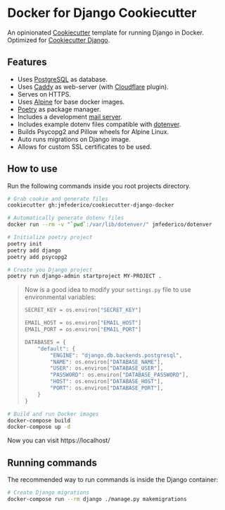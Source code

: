 # Docker for Django Cookiecutter

An opinionated [Cookiecutter](https://github.com/audreyr/cookiecutter) template for
running Django in Docker. Optimized for [Cookiecutter Django](https://github.com/jmfederico/cookiecutter-django).

## Features

* Uses [PostgreSQL](https://postgresql.org) as database.
* Uses [Caddy](https://caddyserver.com) as web-server (with
[Cloudflare](https://caddyserver.com/docs/tls.dns.cloudflare) plugin).
* Serves on HTTPS.
* Uses [Alpine](https://alpinelinux.org) for base docker images.
* [Poetry](https://poetry.eustace.io) as package manager.
* Includes a development [mail server](https://danfarrelly.nyc/MailDev/).
* Includes example dotenv files compatible with [dotenver](https://pypi.org/project/dotenver/).
* Builds Psycopg2 and Pillow wheels for Alpine Linux.
* Auto runs migrations on Django image.
* Allows for custom SSL certificates to be used.

## How to use

Run the following commands inside you root projects directory.

```bash
# Grab cookie and generate files
cookiecutter gh:jmfederico/cookiecutter-django-docker
```

```bash
# Automatically generate dotenv files
docker run --rm -v "`pwd`:/var/lib/dotenver/" jmfederico/dotenver
```

```bash
# Initialize poetry project
poetry init
poetry add django
poetry add psycopg2
```

```bash
# Create you Django project
poetry run django-admin startproject MY-PROJECT .
```

>  Now is a good idea to modify your `settings.py` file to use environmental variables:
>
>  ```python
>  SECRET_KEY = os.environ["SECRET_KEY"]
>
>  EMAIL_HOST = os.environ["EMAIL_HOST"]
>  EMAIL_PORT = os.environ["EMAIL_PORT"]
>
>  DATABASES = {
>      "default": {
>          "ENGINE": "django.db.backends.postgresql",
>          "NAME": os.environ["DATABASE_NAME"],
>          "USER": os.environ["DATABASE_USER"],
>          "PASSWORD": os.environ["DATABASE_PASSWORD"],
>          "HOST": os.environ["DATABASE_HOST"],
>          "PORT": os.environ["DATABASE_PORT"],
>      }
>  }
>  ```

```bash
# Build and run Docker images
docker-compose build
docker-compose up -d
```

Now you can visit https://localhost/

## Running commands
The recommended way to run commands is inside the Django container:
```bash
# Create Django migrations
docker-compose run --rm django ./manage.py makemigrations
````
